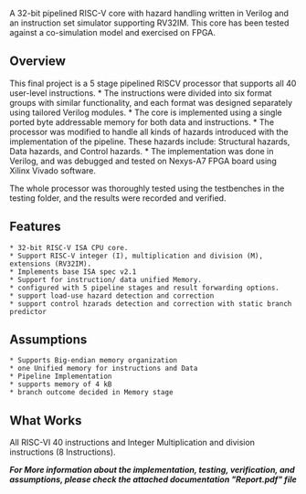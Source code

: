 A 32-bit pipelined RISC-V core with hazard handling written in Verilog and an instruction set simulator supporting RV32IM.
This core has been tested against a co-simulation model and exercised on FPGA.

## Overview
This final project is a 5 stage pipelined RISCV processor that supports all 40 user-level instructions. 
	* The instructions were divided into six format groups with similar functionality, and each format was designed separately using tailored Verilog modules.
	* The core is implemented using a single ported byte addressable memory for both data and instructions. 
	* The processor was modified to handle all kinds of hazards introduced with the implementation of the pipeline. These hazards include: Structural hazards, Data hazards, and Control hazards.
	* The implementation was done in Verilog, and was debugged and tested on Nexys-A7 FPGA board using Xilinx Vivado software.

The whole processor was thoroughly tested using the testbenches in the testing folder, and the results were recorded and verified.

## Features
	* 32-bit RISC-V ISA CPU core.
	* Support RISC-V integer (I), multiplication and division (M), extensions (RV32IM).
	* Implements base ISA spec v2.1 
	* Support for instruction/ data unified Memory.
	* configured with 5 pipeline stages and result forwarding options.
	* support load-use hazard detection and correction
	* support control hzarads detection and correction with static branch predictor

## Assumptions 
	* Supports Big-endian memory organization
	* one Unified memory for instructions and Data
	* Pipeline Implementation
	* supports memory of 4 kB
	* branch outcome decided in Memory stage


## What Works

All RISC-VI 40 instructions and Integer Multiplication and division instructions (8 Instructions).

***For More information about the implementation, testing, verification, and assumptions, please check the attached documentation "Report.pdf" file***
